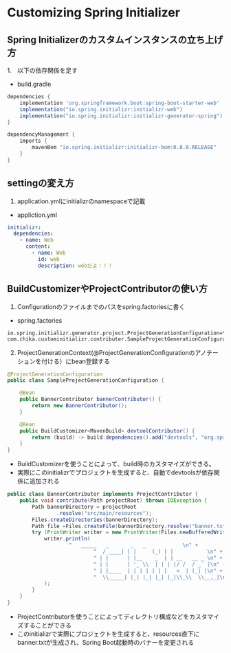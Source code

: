 # Customizing Spring Initializer

## Spring Initializerのカスタムインスタンスの立ち上げ方
1.　以下の依存関係を足す  

* build.gradle
```groovy
dependencies {
	implementation 'org.springframework.boot:spring-boot-starter-web'
	implementation("io.spring.initializr:initializr-web")
	implementation("io.spring.initializr:initializr-generator-spring")
}

dependencyManagement {
	imports {
		mavenBom "io.spring.initializr:initializr-bom:0.8.0.RELEASE"
	}
}
```
## settingの変え方
1. application.ymlにinitializrのnamespaceで記載  

* appliction.yml
```yml
initializr:
  dependencies:
    - name: Web
      content:
        - name: Web
          id: web
          description: webだよ！！！
```


## BuildCustomizerやProjectContributorの使い方
1. Configurationのファイルまでのパスをspring.factoriesに書く  

* spring.factories
```
io.spring.initializr.generator.project.ProjectGenerationConfiguration=\
com.chika.custominitializr.contributer.SampleProjectGenerationConfiguration
```
2. ProjectGenerationContext(@ProjectGenerationConfigurationのアノテーションを付ける）にbean登録する

```java
@ProjectGenerationConfiguration
public class SampleProjectGenerationConfiguration {

    @Bean
    public BannerContributor bannerContributor() {
        return new BannerContributor();
    }

    @Bean
    public BuildCustomizer<MavenBuild> devtoolContributor() {
        return (build) -> build.dependencies().add("devtools", "org.springframework.boot","spring-boot-devtools",                                       DependencyScope.COMPILE);
    }
}
```
* BuildCustomizerを使うことによって、build時のカスタマイズができる。
* 実際にこのinitializrでプロジェクトを生成すると、自動でdevtoolsが依存関係に追加される

```java
public class BannerContributor implements ProjectContributor {
    public void contribute(Path projectRoot) throws IOException {
        Path bannerDirectory = projectRoot
                .resolve("src/main/resources");
        Files.createDirectories(bannerDirectory);
        Path file =Files.createFile(bannerDirectory.resolve("banner.txt"));
        try (PrintWriter writer = new PrintWriter(Files.newBufferedWriter(file))) {
            writer.println(
                    "   _____   _       _   _            \n" +
                            "  / ____| | |     (_) | |           \n" +
                            " | |      | |__    _  | | __   __ _ \n" +
                            " | |      | '_ \\  | | | |/ /  / _` |\n" +
                            " | |____  | | | | | | |   <  | (_| |\n" +
                            "  \\_____| |_| |_| |_| |_|\\_\\  \\__,_|\n"
            );
        }
    }
}
```
* ProjectContributorを使うことによってディレクトリ構成などをカスタマイズすることができる
* このinitializrで実際にプロジェクトを生成すると、resources直下にbanner.txtが生成され、Spring Boot起動時のバナーを変更される


